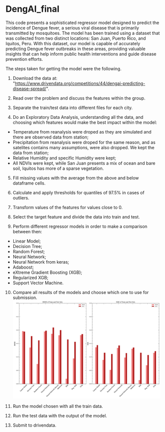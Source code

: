 # DengAI_final

This code presents a sophisticated regressor model designed to predict the incidence of Dengue fever, a serious viral disease that is primarily transmitted by mosquitoes. The model has been trained using a dataset that was collected from two distinct locations: San Juan, Puerto Rico, and Iquitos, Peru. With this dataset, our model is capable of accurately predicting Dengue fever outbreaks in these areas, providing valuable insights that can help inform public health interventions and guide disease prevention efforts.

The steps taken for getting the model were the following. 

1. Download the data at: "https://www.drivendata.org/competitions/44/dengai-predicting-disease-spread/".

2. Read over the problem and discuss the features within the group. 

3. Separate the train/test data into different files for each city.

4. Do an Exploratory Data Analysis, understanding all the data, and choosing which features would make the best impact within the model:
  - Temperature from reanalysis were droped as they are simulated and there are observed data from station;
  - Precipitation from reanalysis were droped for the same reason, and as satelites contains many assumptions, were also dropped. We kept the data from station;
  - Relative Humidity and specific Humidity were kept;
  - All NDVIs were kept, while San Juan presents a mix of ocean and bare soil, Iquitos has more of a sparse vegetation.

5. Fill missing values with the average from the above and below dataframe cells. 

6. Calculate and apply thresholds for quantiles of 97.5% in cases of outliers.

7. Transform values of the features for values close to 0.

8. Select the target feature and divide the data into train and test. 

9. Perform different regressor models in order to make a comparison between then: 
 - Linear Model;
 - Decision Tree;
 - Random Forest;
 - Neural Network;
 - Neural Network from keras;
 - Adaboost;
 - eXtreme Gradient Boosting (XGB);
 - Regularized XGB;
 - Support Vector Machine.

10. Compare all results of the models and choose which one to use for submission.
![San Juan results](sj_new_20.png)

11. Run the model chosen with all the train data.

12. Run the test data with the output of the model.

13. Submit to drivendata.

